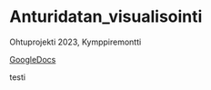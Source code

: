 # Anturidatan_visualisointi
Ohtuprojekti 2023, Kymppiremontti
  
[GoogleDocs](https://docs.google.com/document/d/1QX5531UtGSlKvD8sWsybSA-4EVealks38i76uw9FWWU/edit?usp=sharing)

testi
